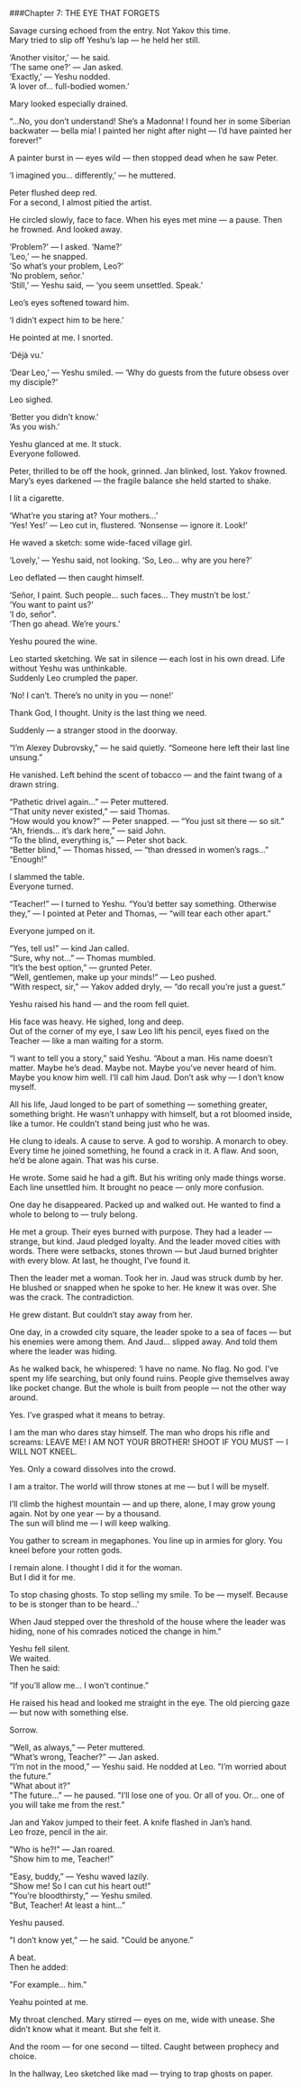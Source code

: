 ###Chapter 7: THE EYE THAT FORGETS  

Savage cursing echoed from the entry. Not Yakov this time.  
Mary tried to slip off Yeshu’s lap —
he held her still.  

‘Another visitor,’ — he said.  
‘The same one?’ — Jan asked.  
‘Exactly,’ — Yeshu nodded.  
‘A lover of… full-bodied women.’  

Mary looked especially drained.  

“…No, you don’t understand! She’s a Madonna! I found her in some Siberian backwater — bella mia! I painted her night after night — I’d have painted her forever!”  

A painter burst in — eyes wild —
then stopped dead when he saw Peter.  

‘I imagined you… differently,’ — he muttered.  

Peter flushed deep red.  
For a second, I almost pitied the artist.  

He circled slowly, face to face. When his eyes met mine — a pause.
Then he frowned.
And looked away.

‘Problem?’ — I asked. ‘Name?’  
‘Leo,’ — he snapped.  
‘So what’s your problem, Leo?’  
‘No problem, señor.’  
‘Still,’ — Yeshu said, — ‘you seem unsettled. Speak.’  

Leo’s eyes softened toward him.  

‘I didn’t expect him to be here.’  

He pointed at me.
I snorted.  

‘Déjà vu.’  

‘Dear Leo,’ — Yeshu smiled. — ‘Why do guests from the future obsess over my disciple?’  

Leo sighed.  

‘Better you didn’t know.’  
‘As you wish.’  

Yeshu glanced at me. It stuck.  
Everyone followed.  

Peter, thrilled to be off the hook, grinned. Jan blinked, lost. Yakov frowned.  
Mary’s eyes darkened —
the fragile balance she held started to shake.  

I lit a cigarette.

‘What’re you staring at? Your mothers...’  
‘Yes! Yes!’ — Leo cut in, flustered. ‘Nonsense — ignore it. Look!’  

He waved a sketch: some wide-faced village girl.  

‘Lovely,’ — Yeshu said, not looking. ‘So, Leo… why are you here?’  

Leo deflated — then caught himself.  

‘Señor, I paint. Such people… such faces… They mustn’t be lost.’  
‘You want to paint us?’  
‘I do, señor".  
‘Then go ahead. We’re yours.’  

Yeshu poured the wine.

Leo started sketching.
We sat in silence — each lost in his own dread. Life without Yeshu was unthinkable.  
Suddenly Leo crumpled the paper.  

‘No! I can’t. There’s no unity in you — none!’  

Thank God, I thought. Unity is the last thing we need.  

Suddenly — a stranger stood in the doorway.

“I’m Alexey Dubrovsky,” — he said quietly. “Someone here left their last line unsung.”  

He vanished. Left behind the scent of tobacco — and the faint twang of a drawn string.  

“Pathetic drivel again…” — Peter muttered.  
“That unity never existed,” — said Thomas.  
“How would you know?” — Peter snapped. — “You just sit there — so sit.”
“Ah, friends… it’s dark here,” — said John.  
“To the blind, everything is,” — Peter shot back.  
“Better blind,” — Thomas hissed, — “than dressed in women’s rags…”  
“Enough!”  

I slammed the table.  
Everyone turned.  

“Teacher!” — I turned to Yeshu. “You’d better say something. Otherwise they,” — I pointed at Peter and Thomas, —
“will tear each other apart.”  

Everyone jumped on it.  

“Yes, tell us!” — kind Jan called.  
“Sure, why not…” — Thomas mumbled.  
“It’s the best option,” — grunted Peter.  
“Well, gentlemen, make up your minds!” — Leo pushed.  
“With respect, sir,” — Yakov added dryly, — “do recall you’re just a guest.”  

Yeshu raised his hand — and the room fell quiet.  

His face was heavy. He sighed, long and deep.  
Out of the corner of my eye, I saw Leo lift his pencil, eyes fixed on the Teacher — like a man waiting for a storm.  

“I want to tell you a story,” said Yeshu. “About a man. His name doesn’t matter. Maybe he’s dead. Maybe not. Maybe you’ve never heard of him. Maybe you know him well. I’ll call him Jaud. Don’t ask why — I don’t know myself.  

All his life, Jaud longed to be part of something — something greater, something bright. He wasn’t unhappy with himself, but a rot bloomed inside, like a tumor. He couldn’t stand being just who he was.  

He clung to ideals. A cause to serve. A god to worship. A monarch to obey. Every time he joined something, he found a crack in it. A flaw. And soon, he’d be alone again. That was his curse.  

He wrote. Some said he had a gift. But his writing only made things worse. Each line unsettled him. It brought no peace — only more confusion.  

One day he disappeared. Packed up and walked out. He wanted to find a whole to belong to — truly belong.  

He met a group. Their eyes burned with purpose. They had a leader — strange, but kind. Jaud pledged loyalty. And the leader moved cities with words. There were setbacks, stones thrown — but Jaud burned brighter with every blow. At last, he thought, I’ve found it.  

Then the leader met a woman. Took her in. Jaud was struck dumb by her. He blushed or snapped when he spoke to her. He knew it was over. She was the crack. The contradiction.  

He grew distant. But couldn’t stay away from her.  

One day, in a crowded city square, the leader spoke to a sea of faces — but his enemies were among them. And Jaud… slipped away. And told them where the leader was hiding.  

As he walked back, he whispered:
‘I have no name. No flag. No god. I’ve spent my life searching, but only found ruins. People give themselves away like pocket change. But the whole is built from people — not the other way around.  

Yes. I’ve grasped what it means to betray.  

I am the man who dares stay himself.
The man who drops his rifle and screams:
LEAVE ME! I AM NOT YOUR BROTHER!
SHOOT IF YOU MUST — I WILL NOT KNEEL.

Yes. Only a coward dissolves into the crowd.  

I am a traitor. The world will throw stones at me — but I will be myself. 

I’ll climb the highest mountain — and up there, alone, I may grow young again. Not by one year — by a thousand.  
The sun will blind me — I will keep walking.  

You gather to scream in megaphones. You line up in armies for glory. You kneel before your rotten gods.  

I remain alone. I thought I did it for the woman.  
But I did it for me.  

To stop chasing ghosts. To stop selling my smile.
To be — myself. Because to be is stonger than to be heard...'

When Jaud stepped over the threshold of the house where the leader was hiding, none of his comrades noticed the change in him."  

Yeshu fell silent.  
We waited.  
Then he said:  

“If you’ll allow me… I won’t continue.”  

He raised his head and looked me straight in the eye. The old piercing gaze — but now with something else.  

Sorrow.  

“Well, as always,” — Peter muttered.  
“What’s wrong, Teacher?” — Jan asked.  
“I’m not in the mood,” — Yeshu said.
He nodded at Leo. "I’m worried about the future.”  
"What about it?”  
"The future…” — he paused. "I’ll lose one of you. Or all of you. Or... one of you will take me from the rest.”  

Jan and Yakov jumped to their feet. A knife flashed in Jan’s hand.  
Leo froze, pencil in the air.  

"Who is he?!” — Jan roared.  
"Show him to me, Teacher!”  

"Easy, buddy,” — Yeshu waved lazily.  
"Show me! So I can cut his heart out!”  
"You’re bloodthirsty,” — Yeshu smiled.  
"But, Teacher! At least a hint…”  

Yeshu paused.  

"I don’t know yet,” — he said. "Could be anyone.”  

A beat.  
Then he added:

"For example… him.”

Yeahu pointed at me.

My throat clenched. Mary stirred — eyes on me, wide with unease. She didn’t know what it meant. But she felt it.  

And the room — for one second —
tilted. Caught between prophecy and choice.  

In the hallway, Leo sketched like mad — trying to trap ghosts on paper.  
